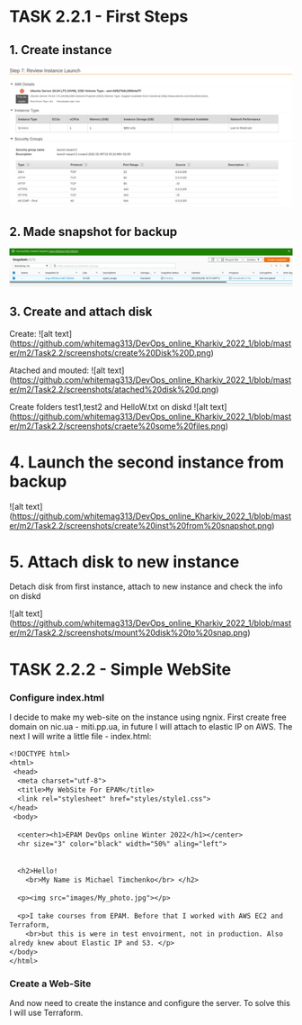 #   TASK 2.2.1 - First Steps

##  1. Create instance

![alt text](https://github.com/whitemag313/DevOps_online_Kharkiv_2022_1/blob/master/m2/Task2.2/screenshots/create_instance.png)

## 2. Made snapshot for backup

![alt text](https://github.com/whitemag313/DevOps_online_Kharkiv_2022_1/blob/master/m2/Task2.2/screenshots/make%20a%20snapshot.png)

## 3. Create and attach disk
Create:
![alt text] (https://github.com/whitemag313/DevOps_online_Kharkiv_2022_1/blob/master/m2/Task2.2/screenshots/create%20Disk%20D.png)

Atached and mouted:
![alt text] (https://github.com/whitemag313/DevOps_online_Kharkiv_2022_1/blob/master/m2/Task2.2/screenshots/atached%20disk%20d.png)

Create folders test1,test2 and HelloW.txt on diskd
![alt text] (https://github.com/whitemag313/DevOps_online_Kharkiv_2022_1/blob/master/m2/Task2.2/screenshots/craete%20some%20files.png)

# 4. Launch the second instance from backup

![alt text] (https://github.com/whitemag313/DevOps_online_Kharkiv_2022_1/blob/master/m2/Task2.2/screenshots/create%20inst%20from%20snapshot.png)

# 5.  Attach disk to new instance

Detach disk from first instance, attach to new instance and check the info on diskd

![alt text] (https://github.com/whitemag313/DevOps_online_Kharkiv_2022_1/blob/master/m2/Task2.2/screenshots/mount%20disk%20to%20snap.png)

# TASK 2.2.2 - Simple WebSite

### Configure index.html

I decide to make my web-site on the instance using ngnix. First create free domain on nic.ua - miti.pp.ua, in  future I will attach to elastic IP on AWS.
The next I will write a little file - index.html:

```
<!DOCTYPE html>
<html>
 <head>
  <meta charset="utf-8">
  <title>My WebSite For EPAM</title>
  <link rel="stylesheet" href="styles/style1.css">
</head>
 <body>

  <center><h1>EPAM DevOps online Winter 2022</h1></center>
  <hr size="3" color="black" width="50%" aling="left">


  <h2>Hello!
    <br>My Name is Michael Timchenko</br> </h2>

  <p><img src="images/My_photo.jpg"></p>

  <p>I take courses from EPAM. Before that I worked with AWS EC2 and Terraform,
    <br>but this is were in test envoirment, not in production. Also alredy knew about Elastic IP and S3. </p>
</body>
</html>
```
### Create a Web-Site
And now need to create the instance and configure the server. To solve this I will use Terraform.
